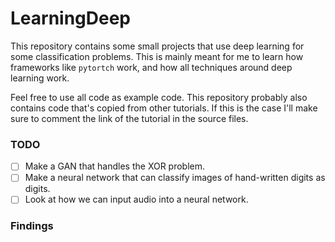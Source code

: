 # LearningDeep

This repository contains some small projects that use deep learning for some classification problems. This is mainly meant for me to learn how frameworks like `pytortch` work, and how all techniques around deep learning work.

Feel free to use all code as example code. This repository probably also contains code that's copied from other tutorials. If this is the case I'll make sure to comment the link of the tutorial in the source files.

### TODO
- [ ] Make a GAN that handles the XOR problem.
- [ ] Make a neural network that can classify images of hand-written digits as digits.
- [ ] Look at how we can input audio into a neural network. 

### Findings

